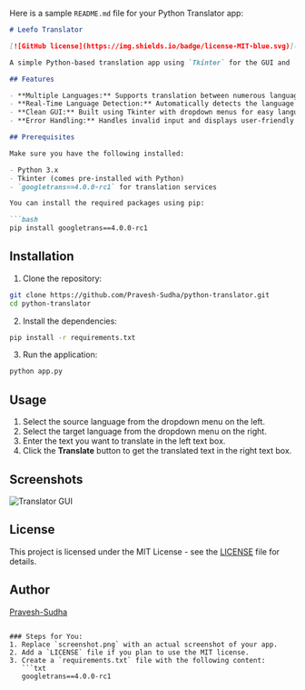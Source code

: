 Here is a sample `README.md` file for your Python Translator app:

```md
# Leefo Translator

[![GitHub license](https://img.shields.io/badge/license-MIT-blue.svg)](https://github.com/Pravesh-Sudha/python-translator/blob/main/LICENSE)

A simple Python-based translation app using `Tkinter` for the GUI and `googletrans` for translation services. Translate text between multiple languages in real-time with a user-friendly interface.

## Features

- **Multiple Languages:** Supports translation between numerous languages.
- **Real-Time Language Detection:** Automatically detects the language of the input text.
- **Clean GUI:** Built using Tkinter with dropdown menus for easy language selection.
- **Error Handling:** Handles invalid input and displays user-friendly error messages.

## Prerequisites

Make sure you have the following installed:

- Python 3.x
- Tkinter (comes pre-installed with Python)
- `googletrans==4.0.0-rc1` for translation services

You can install the required packages using pip:

```bash
pip install googletrans==4.0.0-rc1
```

## Installation

1. Clone the repository:

```bash
git clone https://github.com/Pravesh-Sudha/python-translator.git
cd python-translator
```

2. Install the dependencies:

```bash
pip install -r requirements.txt
```

3. Run the application:

```bash
python app.py
```

## Usage

1. Select the source language from the dropdown menu on the left.
2. Select the target language from the dropdown menu on the right.
3. Enter the text you want to translate in the left text box.
4. Click the **Translate** button to get the translated text in the right text box.

## Screenshots

![Translator GUI](screenshot.png)

## License

This project is licensed under the MIT License - see the [LICENSE](LICENSE) file for details.

## Author

[Pravesh-Sudha](https://github.com/Pravesh-Sudha)

```

### Steps for You:
1. Replace `screenshot.png` with an actual screenshot of your app.
2. Add a `LICENSE` file if you plan to use the MIT license.
3. Create a `requirements.txt` file with the following content:
   ```txt
   googletrans==4.0.0-rc1
   ```

